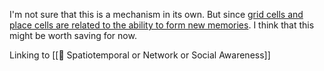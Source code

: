 I'm not sure that this is a mechanism in its own. But since [grid cells and place cells are related to the ability to form new memories](https://www.quantamagazine.org/brains-positioning-system-linked-to-memory-20141007/). I think that this might be worth saving for now.

Linking to [[🧩 Spatiotemporal or Network or Social Awareness]]